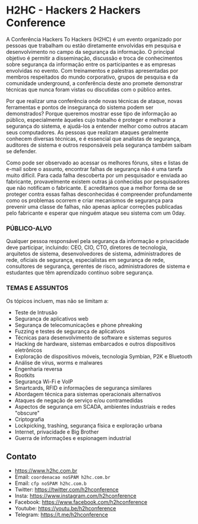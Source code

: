 # H2HC - Hackers 2 Hackers Conference

A Conferência Hackers To Hackers (H2HC) é um evento organizado por pessoas que trabalham ou estão diretamente envolvidas em pesquisa e desenvolvimento no campo da segurança da informação. O principal objetivo é permitir a disseminação, discussão e troca de conhecimentos sobre segurança da informação entre os participantes e as empresas envolvidas no evento. Com treinamentos e palestras apresentadas por membros respeitados do mundo corporativo, grupos de pesquisa e da comunidade underground, a conferência deste ano promete demonstrar técnicas que nunca foram vistas ou discutidas com o público antes.

Por que realizar uma conferência onde novas técnicas de ataque, novas ferramentas e pontos de insegurança do sistema podem ser demonstrados? Porque queremos mostrar esse tipo de informação ao público, especialmente àqueles cujo trabalho é proteger e melhorar a segurança do sistema, e ajudá-los a entender melhor como outros atacam seus computadores. As pessoas que realizam ataques geralmente conhecem diversas técnicas, e é essencial que analistas de segurança, auditores de sistema e outros responsáveis pela segurança também saibam se defender.

Como pode ser observado ao acessar os melhores fóruns, sites e listas de e-mail sobre o assunto, encontrar falhas de segurança não é uma tarefa muito difícil. Para cada falha descoberta por um pesquisador e enviada ao fabricante, provavelmente existem outras já conhecidas por pesquisadores que não notificam o fabricante. E acreditamos que a melhor forma de se proteger contra essas falhas desconhecidas é compreender profundamente como os problemas ocorrem e criar mecanismos de segurança para prevenir uma classe de falhas, não apenas aplicar correções publicadas pelo fabricante e esperar que ninguém ataque seu sistema com um 0day.

### PÚBLICO-ALVO

Qualquer pessoa responsável pela segurança da informação e privacidade deve participar, incluindo: CEO, CIO, CTO, diretores de tecnologia, arquitetos de sistema, desenvolvedores de sistema, administradores de rede, oficiais de segurança, especialistas em segurança de rede, consultores de segurança, gerentes de risco, administradores de sistema e estudantes que têm aprendizado contínuo sobre segurança.

### TEMAS E ASSUNTOS

Os tópicos incluem, mas não se limitam a:

- Teste de Intrusão
- Segurança de aplicativos web
- Segurança de telecomunicações e phone phreaking
- Fuzzing e testes de segurança de aplicativos
- Técnicas para desenvolvimento de software e sistemas seguros
- Hacking de hardware, sistemas embarcados e outros dispositivos eletrônicos
- Exploração de dispositivos móveis, tecnologia Symbian, P2K e Bluetooth
- Análise de vírus, worms e malwares
- Engenharia reversa
- Rootkits
- Segurança Wi-Fi e VoIP
- Smartcards, RFID e informações de segurança similares
- Abordagem técnica para sistemas operacionais alternativos
- Ataques de negação de serviço e/ou contramedidas
- Aspectos de segurança em SCADA, ambientes industriais e redes "obscure"
- Criptografia
- Lockpicking, trashing, segurança física e exploração urbana
- Internet, privacidade e Big Brother
- Guerra de informações e espionagem industrial



## Contato
- https://www.h2hc.com.br
- Email: `coordenacao noSPAM h2hc.com.br`
- Email: `cfp noSPAM h2hc.com.b`
- Twitter: https://twitter.com/h2hconference
- Insta: https://www.instagram.com/h2hconference
- Facebook: https://www.facebook.com/h2hconference
- Youtube: https://youtu.be/h2hconference
- Telegram: https://t.me/h2hconference